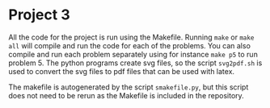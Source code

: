 # Project 3

All the code for the project is run using the Makefile. Running `make` or `make all` will compile and run the code for each of the problems. You can also compile and run each problem separately using for instance `make p5` to run problem 5. The python programs create svg files, so the script `svg2pdf.sh` is used to convert the svg files to pdf files that can be used with latex.

The makefile is autogenerated by the script `smakefile.py`, but this script does not need to be rerun as the Makefile is included in the repository.
